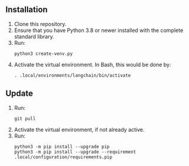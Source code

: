 ## Installation

1. Clone this repository.
1. Ensure that you have Python 3.8 or newer installed with the complete
   standard library.
1. Run:
   ```
   python3 create-venv.py
   ```
1. Activate the virtual environment. In Bash, this would be done by:
   ```
   . .local/environments/langchain/bin/activate
   ```

## Update

1. Run:
   ```
   git pull
   ```
1. Activate the virtual environment, if not already active.
1. Run:
   ```
   python3 -m pip install --upgrade pip
   python3 -m pip install --upgrade --requirement .local/configuration/requirements.pip
   ```
